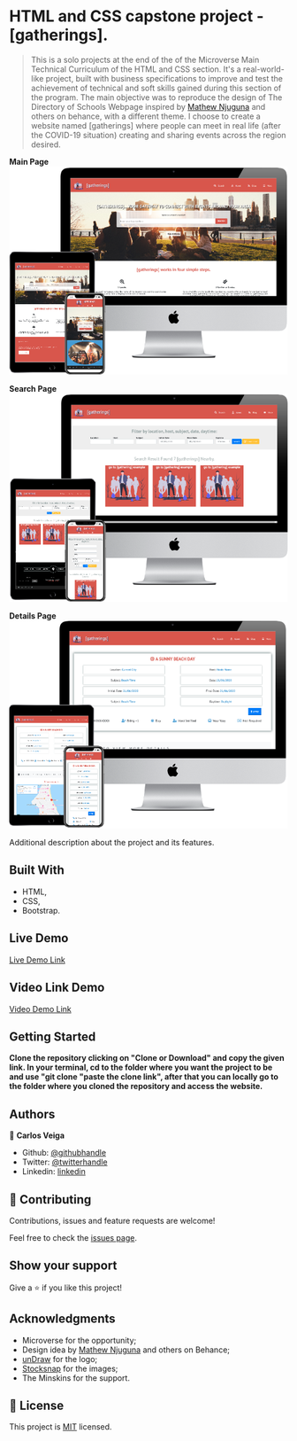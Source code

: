 # HTML and CSS capstone project - [gatherings].

>  This is a solo projects at the end of the of the Microverse Main Technical Curriculum of the HTML and CSS section. It's a real-world-like project, built with business specifications to improve and test the achievement of technical and soft skills gained during this section of the program. The main objective was to reproduce the design of The Directory of Schools Webpage inspired by [Mathew Njuguna](https://www.behance.net/gallery/25563385/PatashuleKE) and others on behance, with a different theme. I choose to create a website named [gatherings] where people can meet in real life (after the COVID-19 situation) creating and sharing events across the region desired.

**Main Page**
<br>
![Main Page](assets/images/app_screenshot.png)

**Search Page**
<br>
![Search Page](assets/images/app_screenshot2.png)

**Details Page**
<br>
![Details Page](assets/images/app_screenshot3.png)

Additional description about the project and its features.

## Built With

- HTML,
- CSS,
- Bootstrap.

## Live Demo

[Live Demo Link](https://rawcdn.githack.com/wrakc/HTML-CSS-Capstone-Project/aa2763438176eb3204cdbff99f2c7ce8296581d4/main.html)

## Video Link Demo

[Video Demo Link](https://www.loom.com/share/53c4b3e00c3540569bc09bcc6dd4b55b)

## Getting Started

**Clone the repository clicking on "Clone or Download" and copy the given link. In your terminal, cd to the folder where you want the project to be and use "git clone "paste the clone link", after that you can locally go to the folder where you cloned the repository and access the website.**

## Authors

👤 **Carlos Veiga**

- Github: [@githubhandle](https://github.com/wrakc)
- Twitter: [@twitterhandle](https://twitter.com/carlosveig)
- Linkedin: [linkedin](https://linkedin.com/chveiga)

## 🤝 Contributing

Contributions, issues and feature requests are welcome!

Feel free to check the [issues page](issues/).

## Show your support

Give a ⭐️ if you like this project!

## Acknowledgments

- Microverse for the opportunity;
- Design idea by [Mathew Njuguna](https://www.behance.net/mathewnjuguna) and others on Behance;
- [unDraw](https://undraw.co/) for the logo;
- [Stocksnap](https://stocksnap.io/) for the images;
- The Minskins for the support.

## 📝 License

This project is [MIT](LICENSE) licensed.
